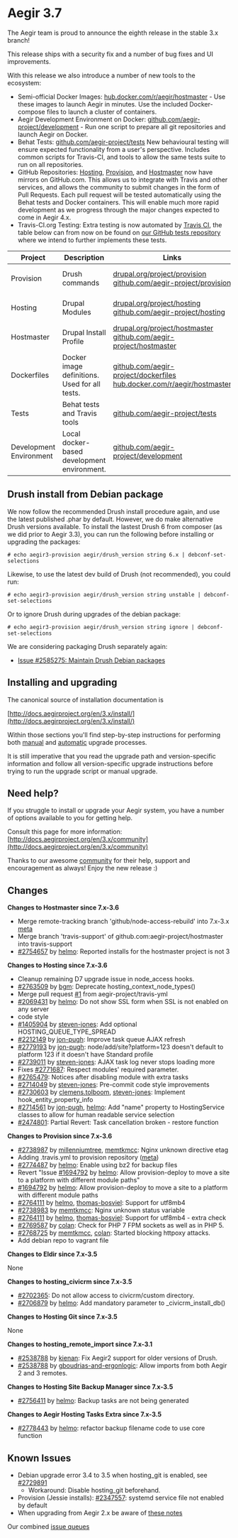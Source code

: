 Aegir 3.7
=========

The Aegir team is proud to announce the eighth release in the stable 3.x branch!

This release ships with a security fix and a number of bug fixes and UI improvements.

With this release we also introduce a number of new tools to the ecosystem:

- Semi-official Docker Images: [hub.docker.com/r/aegir/hostmaster](https://hub.docker.com/r/aegir/hostmaster) - Use these images to launch Aegir in minutes. Use the included Docker-compose files to launch a cluster of containers. 
- Aegir Development Environment on Docker: [github.com/aegir-project/development](http://github.com/aegir-project/development) - Run one script to prepare all git repositories and launch Aegir on Docker.
- Behat Tests: [github.com/aegir-project/tests](http://github.com/aegir-project/tests) New behavioural testing will ensure expected functionality from a user's perspective. Includes common scripts for Travis-CI, and tools to allow the same tests suite to run on all repositories. 
- GitHub Repositories: [Hosting](http://github.com/aegir-project/hosting), [Provision](http://github.com/aegir-project/provision), and [Hostmaster](http://github.com/aegir-project/provision) now have mirrors on GitHub.com. This allows us to integrate with Travis and other services, and allows the community to submit changes in the form of Pull Requests.  Each pull request will be tested automatically using the Behat tests and Docker containers. This will enable much more rapid development as we progress through the major changes expected to come in Aegir 4.x. 
- Travis-CI.org Testing: Extra testing is now automated by [Travis CI](https://travis-ci.org/aegir-project), the table below can from now on be found on [our GitHub tests repository](https://github.com/aegir-project/tests/) where we intend to further implements these tests.

| Project   | Description | Links | Status |
|-----------|------------ |-------------------|--------|
| Provision | Drush commands | [drupal.org/project/provision](https://www.drupal.org/project/provision) <br /> [github.com/aegir-project/provision](https://github.com/aegir-project/provision) | [![Build Status](https://travis-ci.org/aegir-project/provision.svg?branch=7.x-3.x)](https://travis-ci.org/aegir-project/provision) |
| Hosting | Drupal Modules| [drupal.org/project/hosting](https://www.drupal.org/project/hosting) <br /> [github.com/aegir-project/hosting](https://github.com/aegir-project/hosting) | [![Build Status](https://travis-ci.org/aegir-project/hosting.svg?branch=7.x-3.x)](https://travis-ci.org/aegir-project/hosting) |
| Hostmaster | Drupal Install Profile |[drupal.org/project/hostmaster](https://www.drupal.org/project/hostmaster) <br /> [github.com/aegir-project/hostmaster](https://github.com/aegir-project/hostmaster) | [![Build Status](https://travis-ci.org/aegir-project/hostmaster.svg?branch=7.x-3.x)](https://travis-ci.org/aegir-project/hostmaster) |
| Dockerfiles | Docker image definitions. Used for all tests. | [github.com/aegir-project/dockerfiles](https://github.com/aegir-project/dockerfiles)<br /> [hub.docker.com/r/aegir/hostmaster](https://hub.docker.com/r/aegir/hostmaster) | [![Build Status](https://travis-ci.org/aegir-project/dockerfiles.svg?branch=master)](https://travis-ci.org/aegir-project/dockerfiles) |
| Tests | Behat tests and Travis tools | [github.com/aegir-project/tests](https://github.com/aegir-project/tests) | [![Build Status](https://travis-ci.org/aegir-project/tests.svg?branch=master)](https://travis-ci.org/aegir-project/tests) |
| Development Environment | Local docker-based development environment. | [github.com/aegir-project/development](https://github.com/aegir-project/development) | [![Build Status](https://travis-ci.org/aegir-project/development.svg?branch=master)](https://travis-ci.org/aegir-project/development) |



Drush install from Debian package
---------------------------------

We now follow the recommended Drush install procedure again, and use the latest published .phar by default. However, we do make alternative Drush versions available. To install the lastest Drush 6 from composer (as we did prior to Aegir 3.3), you can run the following before installing or upgrading the packages:

    # echo aegir3-provision aegir/drush_version string 6.x | debconf-set-selections

Likewise, to use the latest dev build of Drush (not recommended), you could run:

    # echo aegir3-provision aegir/drush_version string unstable | debconf-set-selections

Or to ignore Drush during upgrades of the debian package:

    # echo aegir3-provision aegir/drush_version string ignore | debconf-set-selections


We are considering packaging Drush separately again:

* [Issue #2585275: Maintain Drush Debian packages](https://www.drupal.org/node/2585275)

Installing and upgrading
------------------------

The canonical source of installation documentation is

[http://docs.aegirproject.org/en/3.x/install/](http://docs.aegirproject.org/en/3.x/install/)

Within those sections you'll find step-by-step instructions for performing both [manual](/install/upgrade/#manual-upgrade) and [automatic](/install/upgrade/#upgrades-with-upgradesh-script) upgrade processes.

It is still imperative that you read the upgrade path and version-specific information and follow all version-specific upgrade instructions before trying to run the upgrade script or manual upgrade.


Need help?
----------

If you struggle to install or upgrade your Aegir system, you have a number of options available to you for getting help.

Consult this page for more information: [http://docs.aegirproject.org/en/3.x/community](http://docs.aegirproject.org/en/3.x/community)

Thanks to our awesome [community](http://community.aegirproject.org) for their help, support and encouragement as always! Enjoy the new release :)


Changes
-------

**Changes to Hostmaster since 7.x-3.6**

* Merge remote-tracking branch 'github/node-access-rebuild' into 7.x-3.x [meta](https://www.drupal.org/node/2778447)
* Merge branch 'travis-support' of github.com:aegir-project/hostmaster into travis-support
* [#2754657](https://www.drupal.org/node/2754657) by [helmo](https://www.drupal.org/u/helmo): Reported installs for the hostmaster project is not 3


**Changes to Hosting since 7.x-3.6**


* Cleanup remaining D7 upgrade issue in node_access hooks.
* [#2763509](https://www.drupal.org/node/2763509) by [bgm](https://www.drupal.org/u/bgm): Deprecate hosting_context_node_types()
* Merge pull request [#1](https://github.com/aegir-project/hosting/pull/1) from aegir-project/travis-yml
* [#2069431](https://www.drupal.org/node/2069431) by [helmo](https://www.drupal.org/u/helmo): Do not show SSL form when SSL is not enabled on any server
* code style
* [#1405904](https://www.drupal.org/node/1405904) by [steven-jones](https://www.drupal.org/u/steven-jones): Add optional HOSTING_QUEUE_TYPE_SPREAD
* [#2212149](https://www.drupal.org/node/2212149) by [jon-pugh](https://www.drupal.org/u/jon-pugh): Improve task queue AJAX refresh
* [#2779193](https://www.drupal.org/node/2779193) by [jon-pugh](https://www.drupal.org/u/jon-pugh): node/add/site?platform=123 doesn't default to platform 123 if it doesn't have Standard profile
* [#2739011](https://www.drupal.org/node/2739011) by [steven-jones](https://www.drupal.org/u/steven-jones): AJAX task log never stops loading more
* Fixes [#2771687](https://www.drupal.org/node/2771687): Respect modules' required parameter.
* [#2765479](https://www.drupal.org/node/2765479): Notices after disabling module with extra tasks
* [#2714049](https://www.drupal.org/node/2714049) by [steven-jones](https://www.drupal.org/u/steven-jones): Pre-commit code style improvements
* [#2730603](https://www.drupal.org/node/2730603) by [clemens.tolboom](https://www.drupal.org/u/clemens.tolboom), [steven-jones](https://www.drupal.org/u/steven-jones): Implement hook_entity_property_info
* [#2714561](https://www.drupal.org/node/2714561) by [jon-pugh](https://www.drupal.org/u/jon-pugh), [helmo](https://www.drupal.org/u/helmo): Add "name" property to HostingService classes to allow for human readable service selection
* [#2474801](https://www.drupal.org/node/2474801): Partial Revert: Task cancellation broken - restore function




**Changes to Provision since 7.x-3.6**

* [#2738987](https://www.drupal.org/node/2738987) by [millenniumtree](https://www.drupal.org/u/millenniumtree), [memtkmcc](https://www.drupal.org/u/memtkmcc): Nginx unknown directive etag
* Adding .travis.yml to provision repository ([meta](https://www.drupal.org/node/2778447))
* [#2774487](https://www.drupal.org/node/2774487) by [helmo](https://www.drupal.org/u/helmo): Enable using bz2 for backup files
* Revert "Issue [#1694792](https://www.drupal.org/node/1694792) by [helmo](https://www.drupal.org/u/helmo): Allow provision-deploy to move a site to a platform with different module paths"
* [#1694792](https://www.drupal.org/node/1694792) by [helmo](https://www.drupal.org/u/helmo): Allow provision-deploy to move a site to a platform with different module paths
* [#2764111](https://www.drupal.org/node/2764111) by [helmo](https://www.drupal.org/u/helmo), [thomas-bosviel](https://www.drupal.org/u/thomas-bosviel): Support for utf8mb4
* [#2738983](https://www.drupal.org/node/2738983) by [memtkmcc](https://www.drupal.org/u/memtkmcc): Nginx unknown status variable
* [#2764111](https://www.drupal.org/node/2764111) by [helmo](https://www.drupal.org/u/helmo), [thomas-bosviel](https://www.drupal.org/u/thomas-bosviel): Support for utf8mb4 - extra check
* [#2769587](https://www.drupal.org/node/2769587) by [colan](https://www.drupal.org/u/colan): Check for PHP 7 FPM sockets as well as in PHP 5.
* [#2768725](https://www.drupal.org/node/2768725) by [memtkmcc](https://www.drupal.org/u/memtkmcc), [colan](https://www.drupal.org/u/colan): Started blocking httpoxy attacks.
* Add debian repo to vagrant file


**Changes to Eldir since 7.x-3.5**

None

**Changes to hosting_civicrm since 7.x-3.5**

* [#2702365](https://www.drupal.org/node/2702365): Do not allow access to civicrm/custom directory.
* [#2706879](https://www.drupal.org/node/2706879) by [helmo](https://www.drupal.org/u/helmo): Add mandatory parameter to _civicrm_install_db()

**Changes to Hosting Git since 7.x-3.5**

None


**Changes to hosting_remote_import since 7.x-3.1**

* [#2538788](https://www.drupal.org/node/2538788) by [kienan](https://www.drupal.org/u/kienan): Fix Aegir2 support for older versions of Drush.
* [#2538788](https://www.drupal.org/node/2538788) by [gboudrias-and-ergonlogic](https://www.drupal.org/u/gboudrias-and-ergonlogic): Allow imports from both Aegir 2 and 3 remotes.

**Changes to Hosting Site Backup Manager since 7.x-3.5**

* [#2756411](https://www.drupal.org/node/2756411) by [helmo](https://www.drupal.org/u/helmo): Backup tasks are not being generated


**Changes to Aegir Hosting Tasks Extra since 7.x-3.5**

* [#2778443](https://www.drupal.org/node/2778443) by [helmo](https://www.drupal.org/u/helmo): refactor backup filename code to use core function


Known Issues
------------
* Debian upgrade error 3.4 to 3.5 when hosting_git is enabled, see [#2729891](https://www.drupal.org/node/2729891#comment-11211735)
    * Workaround: Disable hosting_git beforehand.
* Provision (Jessie installs): [#2347557](https://www.drupal.org/node/2347557): systemd service file not enabled by default
* When upgrading from Aegir 2.x be aware of [these notes](../install/upgrade/#major-upgrade-from-aegir-6x-2x)


Our combined [issue queues](https://www.drupal.org/project/issues?projects=provision%2C+hosting%2C+eldir%2C+Hostmaster+%28Aegir%29%2C+Aegir+Hosting+Git%2C+Aegir+Hosting+tasks+extra%2C+Aegir+Hosting+Logs%2C+Hosting+Site+Backup+Manager)
